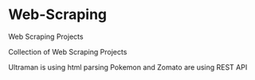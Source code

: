 # Web-Scraping
Web Scraping Projects

Collection of Web Scraping Projects

Ultraman is using html parsing
Pokemon and Zomato are using REST API
